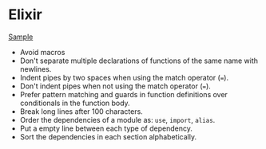 Elixir
======

[Sample](sample.ex)

* Avoid macros
* Don't separate multiple declarations of functions of the same name with
  newlines.
* Indent pipes by two spaces when using the match operator (`=`).
* Don't indent pipes when not using the match operator (`=`).
* Prefer pattern matching and guards in function definitions over conditionals
  in the function body.
* Break long lines after 100 characters.
* Order the dependencies of a module as: `use`, `import`, `alias`.
* Put a empty line between each type of dependency.
* Sort the dependencies in each section alphabetically.
